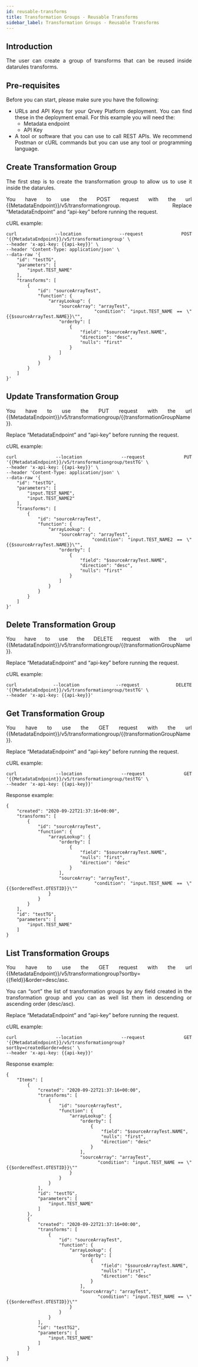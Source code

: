 ```yaml
---
id: reusable-transforms
title: Transformation Groups - Reusable Transforms
sidebar_label: Transformation Groups - Reusable Transforms
---
```

<div style="text-align: justify">

## Introduction

The user can create a group of transforms that can be reused inside datarules transforms.

## Pre-requisites
Before you can start, please make sure you have the following:
* URLs and API Keys for your Qrvey Platform deployment. You can find these in the deployment email. For this example you will need the:
  * Metadata endpoint 
  * API Key
* A tool or software that you can use to call REST APIs. We recommend Postman or cURL commands but you can use any tool or programming language.

## Create Transformation Group

The first step is to create the transformation group to allow us to use it inside the datarules.

You have to use the POST request with the url {{MetadataEndpoint}}/v5/transformationgroup.
Replace “MetadataEndpoint” and “api-key” before running the request. 

cURL example:
```
curl --location --request POST '{{MetadataEndpoint}}/v5/transformationgroup' \
--header 'x-api-key: {{api-key}}' \
--header 'Content-Type: application/json' \
--data-raw '{
    "id": "testTG",
    "parameters": [
        "input.TEST_NAME"
    ],
    "transforms": [
        {
            "id": "sourceArrayTest",
            "function": {
                "arrayLookup": {
                    "sourceArray": "arrayTest",
                    "condition": "input.TEST_NAME == \"{{$sourceArrayTest.NAME}}\"",
                    "orderby": [
                        {
                            "field": "$sourceArrayTest.NAME",
                            "direction": "desc",
                            "nulls": "first"
                        }
                    ]
                }
            }
        }
    ]
}'
```

## Update Transformation Group
You have to use the PUT request with the url {{MetadataEndpoint}}/v5/transformationgroup/{{transformationGroupName}}.

Replace “MetadataEndpoint” and “api-key” before running the request. 

cURL example:

```
curl --location --request PUT '{{MetadataEndpoint}}/v5/transformationgroup/testTG' \
--header 'x-api-key: {{api-key}}' \
--header 'Content-Type: application/json' \
--data-raw '{
    "id": "testTG",
    "parameters": [
        "input.TEST_NAME",
        "input.TEST_NAME2"
    ],
    "transforms": [
        {
            "id": "sourceArrayTest",
            "function": {
                "arrayLookup": {
                    "sourceArray": "arrayTest",
                    "condition": "input.TEST_NAME2 == \"{{$sourceArrayTest.NAME}}\"",
                    "orderby": [
                        {
                            "field": "$sourceArrayTest.NAME",
                            "direction": "desc",
                            "nulls": "first"
                        }
                    ]
                }
            }
        }
    ]
}'
```

## Delete Transformation Group

You have to use the DELETE request with the url {{MetadataEndpoint}}/v5/transformationgroup/{{transformationGroupName}}.

Replace “MetadataEndpoint” and “api-key” before running the request. 

cURL example:
```
curl --location --request DELETE '{{MetadataEndpoint}}/v5/transformationgroup/testTG' \
--header 'x-api-key: {{api-key}}'
```

## Get Transformation Group

You have to use the GET request with the url {{MetadataEndpoint}}/v5/transformationgroup/{{transformationGroupName}}.

Replace “MetadataEndpoint” and “api-key” before running the request. 

cURL example:
```
curl --location --request GET '{{MetadataEndpoint}}/v5/transformationgroup/testTG' \
--header 'x-api-key: {{api-key}}'
```

Response example:
```
{
    "created": "2020-09-22T21:37:16+00:00",
    "transforms": [
        {
            "id": "sourceArrayTest",
            "function": {
                "arrayLookup": {
                    "orderby": [
                        {
                            "field": "$sourceArrayTest.NAME",
                            "nulls": "first",
                            "direction": "desc"
                        }
                    ],
                    "sourceArray": "arrayTest",
                    "condition": "input.TEST_NAME == \"{{$orderedTest.OTESTID}}\""
                }
            }
        }
    ],
    "id": "testTG",
    "parameters": [
        "input.TEST_NAME"
    ]
}
```

## List Transformation Groups

You have to use the GET request with the url {{MetadataEndpoint}}/v5/transformationgroup?sortby={{field}}&order=desc/asc.

You can “sort” the list of transformation groups by any field created in the transformation group and you can as well list them in descending or ascending order (desc/asc).

Replace “MetadataEndpoint” and “api-key” before running the request. 

cURL example:
```
curl --location --request GET '{{MetadataEndpoint}}/v5/transformationgroup?sortby=created&order=desc' \
--header 'x-api-key: {{api-key}}'
```
Response example:
```
{
    "Items": [
        {
            "created": "2020-09-22T21:37:16+00:00",
            "transforms": [
                {
                    "id": "sourceArrayTest",
                    "function": {
                        "arrayLookup": {
                            "orderby": [
                                {
                                    "field": "$sourceArrayTest.NAME",
                                    "nulls": "first",
                                    "direction": "desc"
                                }
                            ],
                            "sourceArray": "arrayTest",
                            "condition": "input.TEST_NAME == \"{{$orderedTest.OTESTID}}\""
                        }
                    }
                }
            ],
            "id": "testTG",
            "parameters": [
                "input.TEST_NAME"
            ]
        },
        {
            "created": "2020-09-22T21:37:16+00:00",
            "transforms": [
                {
                    "id": "sourceArrayTest",
                    "function": {
                        "arrayLookup": {
                            "orderby": [
                                {
                                    "field": "$sourceArrayTest.NAME",
                                    "nulls": "first",
                                    "direction": "desc"
                                }
                            ],
                            "sourceArray": "arrayTest",
                            "condition": "input.TEST_NAME == \"{{$orderedTest.OTESTID}}\""
                        }
                    }
                }
            ],
            "id": "testTG2",
            "parameters": [
                "input.TEST_NAME"
            ]
        }
    ]
}
```
